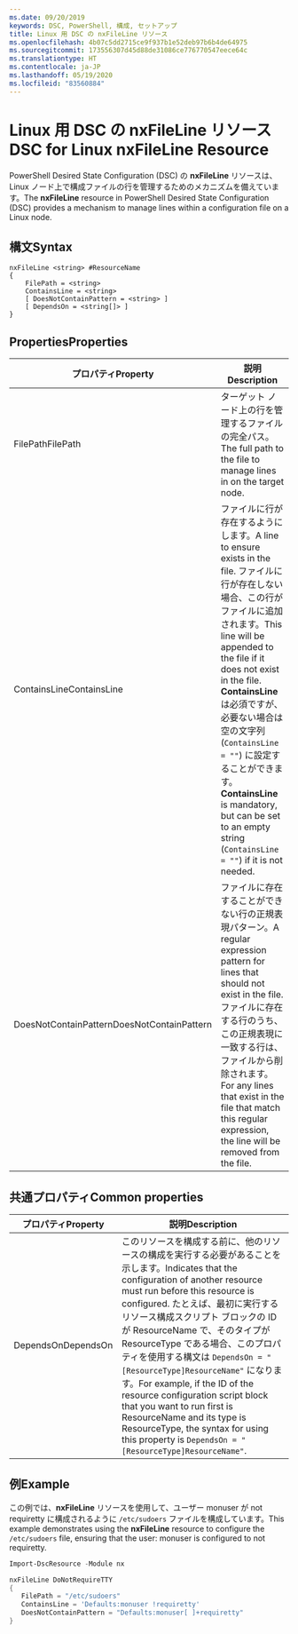 ```yaml
---
ms.date: 09/20/2019
keywords: DSC, PowerShell, 構成, セットアップ
title: Linux 用 DSC の nxFileLine リソース
ms.openlocfilehash: 4b07c5dd2715ce9f937b1e52deb97b6b4de64975
ms.sourcegitcommit: 173556307d45d88de31086ce776770547eece64c
ms.translationtype: HT
ms.contentlocale: ja-JP
ms.lasthandoff: 05/19/2020
ms.locfileid: "83560884"
---
```

# <a name="dsc-for-linux-nxfileline-resource"></a><span data-ttu-id="b7cf6-103">Linux 用 DSC の nxFileLine リソース</span><span class="sxs-lookup"><span data-stu-id="b7cf6-103">DSC for Linux nxFileLine Resource</span></span>

<span data-ttu-id="b7cf6-104">PowerShell Desired State Configuration (DSC) の **nxFileLine** リソースは、Linux ノード上で構成ファイルの行を管理するためのメカニズムを備えています。</span><span class="sxs-lookup"><span data-stu-id="b7cf6-104">The **nxFileLine** resource in PowerShell Desired State Configuration (DSC) provides a mechanism to manage lines within a configuration file on a Linux node.</span></span>

## <a name="syntax"></a><span data-ttu-id="b7cf6-105">構文</span><span class="sxs-lookup"><span data-stu-id="b7cf6-105">Syntax</span></span>

```Syntax
nxFileLine <string> #ResourceName
{
    FilePath = <string>
    ContainsLine = <string>
    [ DoesNotContainPattern = <string> ]
    [ DependsOn = <string[]> ]
}
```

## <a name="properties"></a><span data-ttu-id="b7cf6-106">Properties</span><span class="sxs-lookup"><span data-stu-id="b7cf6-106">Properties</span></span>

|<span data-ttu-id="b7cf6-107">プロパティ</span><span class="sxs-lookup"><span data-stu-id="b7cf6-107">Property</span></span> |<span data-ttu-id="b7cf6-108">説明</span><span class="sxs-lookup"><span data-stu-id="b7cf6-108">Description</span></span> |
|---|---|
|<span data-ttu-id="b7cf6-109">FilePath</span><span class="sxs-lookup"><span data-stu-id="b7cf6-109">FilePath</span></span> |<span data-ttu-id="b7cf6-110">ターゲット ノード上の行を管理するファイルの完全パス。</span><span class="sxs-lookup"><span data-stu-id="b7cf6-110">The full path to the file to manage lines in on the target node.</span></span> |
|<span data-ttu-id="b7cf6-111">ContainsLine</span><span class="sxs-lookup"><span data-stu-id="b7cf6-111">ContainsLine</span></span> |<span data-ttu-id="b7cf6-112">ファイルに行が存在するようにします。</span><span class="sxs-lookup"><span data-stu-id="b7cf6-112">A line to ensure exists in the file.</span></span> <span data-ttu-id="b7cf6-113">ファイルに行が存在しない場合、この行がファイルに追加されます。</span><span class="sxs-lookup"><span data-stu-id="b7cf6-113">This line will be appended to the file if it does not exist in the file.</span></span> <span data-ttu-id="b7cf6-114">**ContainsLine** は必須ですが、必要ない場合は空の文字列 (`ContainsLine = ""`) に設定することができます。</span><span class="sxs-lookup"><span data-stu-id="b7cf6-114">**ContainsLine** is mandatory, but can be set to an empty string (`ContainsLine = ""`) if it is not needed.</span></span> |
|<span data-ttu-id="b7cf6-115">DoesNotContainPattern</span><span class="sxs-lookup"><span data-stu-id="b7cf6-115">DoesNotContainPattern</span></span> |<span data-ttu-id="b7cf6-116">ファイルに存在することができない行の正規表現パターン。</span><span class="sxs-lookup"><span data-stu-id="b7cf6-116">A regular expression pattern for lines that should not exist in the file.</span></span> <span data-ttu-id="b7cf6-117">ファイルに存在する行のうち、この正規表現に一致する行は、ファイルから削除されます。</span><span class="sxs-lookup"><span data-stu-id="b7cf6-117">For any lines that exist in the file that match this regular expression, the line will be removed from the file.</span></span> |

## <a name="common-properties"></a><span data-ttu-id="b7cf6-118">共通プロパティ</span><span class="sxs-lookup"><span data-stu-id="b7cf6-118">Common properties</span></span>

|<span data-ttu-id="b7cf6-119">プロパティ</span><span class="sxs-lookup"><span data-stu-id="b7cf6-119">Property</span></span> |<span data-ttu-id="b7cf6-120">説明</span><span class="sxs-lookup"><span data-stu-id="b7cf6-120">Description</span></span> |
|---|---|
|<span data-ttu-id="b7cf6-121">DependsOn</span><span class="sxs-lookup"><span data-stu-id="b7cf6-121">DependsOn</span></span> |<span data-ttu-id="b7cf6-122">このリソースを構成する前に、他のリソースの構成を実行する必要があることを示します。</span><span class="sxs-lookup"><span data-stu-id="b7cf6-122">Indicates that the configuration of another resource must run before this resource is configured.</span></span> <span data-ttu-id="b7cf6-123">たとえば、最初に実行するリソース構成スクリプト ブロックの ID が ResourceName で、そのタイプが ResourceType である場合、このプロパティを使用する構文は `DependsOn = "[ResourceType]ResourceName"` になります。</span><span class="sxs-lookup"><span data-stu-id="b7cf6-123">For example, if the ID of the resource configuration script block that you want to run first is ResourceName and its type is ResourceType, the syntax for using this property is `DependsOn = "[ResourceType]ResourceName"`.</span></span> |

## <a name="example"></a><span data-ttu-id="b7cf6-124">例</span><span class="sxs-lookup"><span data-stu-id="b7cf6-124">Example</span></span>

<span data-ttu-id="b7cf6-125">この例では、**nxFileLine** リソースを使用して、ユーザー monuser が not requiretty に構成されるように `/etc/sudoers` ファイルを構成しています。</span><span class="sxs-lookup"><span data-stu-id="b7cf6-125">This example demonstrates using the **nxFileLine** resource to configure the `/etc/sudoers` file, ensuring that the user: monuser is configured to not requiretty.</span></span>

```powershell
Import-DscResource -Module nx

nxFileLine DoNotRequireTTY
{
   FilePath = "/etc/sudoers"
   ContainsLine = 'Defaults:monuser !requiretty'
   DoesNotContainPattern = "Defaults:monuser[ ]+requiretty"
}
```
